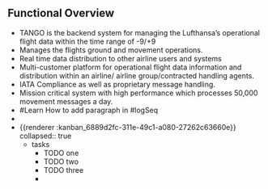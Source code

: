 ## Functional Overview
- TANGO is the backend system for managing the Lufthansa’s operational flight data within the time range of -9/+9
- Manages the flights ground and movement operations.
- Real time data distribution to other airline users and systems
- Multi-customer platform for operational flight data information and distribution within an airline/ airline group/contracted handling agents.
- IATA Compliance as well as proprietary message handling.
- Mission critical system with high performance which processes 50,000 movement messages a day.
- #Learn How to add paragraph in #logSeq
-
- {{renderer :kanban_6889d2fc-311e-49c1-a080-27262c63660e}}
  collapsed:: true
	- tasks
		- TODO one
		- TODO two
		- TODO three
		-
